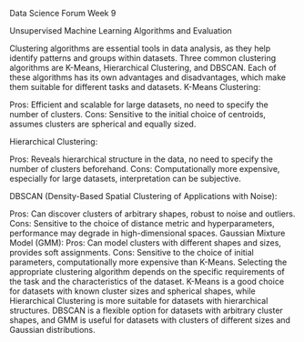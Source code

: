 Data Science Forum Week 9 


Unsupervised Machine Learning Algorithms and Evaluation


Clustering algorithms are essential tools in data analysis, as they help identify patterns and groups within datasets. Three common clustering algorithms are K-Means, Hierarchical Clustering, and DBSCAN. Each of these algorithms has its own advantages and disadvantages, which make them suitable for different tasks and datasets.
K-Means Clustering:

Pros: Efficient and scalable for large datasets, no need to specify the number of clusters.
Cons: Sensitive to the initial choice of centroids, assumes clusters are spherical and equally sized.

Hierarchical Clustering:

Pros: Reveals hierarchical structure in the data, no need to specify the number of clusters beforehand.
Cons: Computationally more expensive, especially for large datasets, interpretation can be subjective.

DBSCAN (Density-Based Spatial Clustering of Applications with Noise):

Pros: Can discover clusters of arbitrary shapes, robust to noise and outliers.
Cons: Sensitive to the choice of distance metric and hyperparameters, performance may degrade in high-dimensional spaces.
Gaussian Mixture Model (GMM):
Pros: Can model clusters with different shapes and sizes, provides soft assignments.
Cons: Sensitive to the choice of initial parameters, computationally more expensive than K-Means.
Selecting the appropriate clustering algorithm depends on the specific requirements of the task and the characteristics of the dataset. K-Means is a good choice for datasets with known cluster sizes and spherical shapes, while Hierarchical Clustering is more suitable for datasets with hierarchical structures. DBSCAN is a flexible option for datasets with arbitrary cluster shapes, and GMM is useful for datasets with clusters of different sizes and Gaussian distributions.
